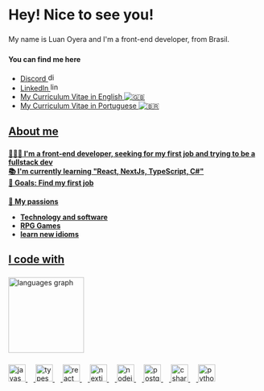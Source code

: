 <h1 align="left">Hey! Nice to see you!</h1>

###

<p align="left">My name is Luan Oyera and I'm a front-end developer, from Brasil.</p>

###

<h4 align="left">You can find me here</h4>
<ul>
  <li>
  <a href="https://discordapp.com/users/266630099472744449" target="_blank">
    Discord <img src="https://raw.githubusercontent.com/maurodesouza/profile-readme-generator/master/src/assets/icons/social/discord/default.svg" width="16" height="16" alt="discord logo"  />
  </li>
  <li>
  <a href="https://linkedin.com/in/oyera" target="_blank">
    LinkedIn <img src="https://raw.githubusercontent.com/maurodesouza/profile-readme-generator/master/src/assets/icons/social/linkedin/default.svg" width="16" height="16" alt="linkedin logo"  />
  </li>
  <li>
    
  <a href="https://docs.google.com/document/d/19SmRJ-vsaNziFNzLsKDwD8Ysaniyiw8EJw8qeOkd8Pg/edit?usp=sharing" target="_blank">
    My Curriculum Vitae in English 
    <img src="https://emoji.beeimg.com/🇬🇧/23" alt="🇬🇧"/>
  </li>
<li>
  <a href="https://docs.google.com/document/d/1MWgI3rSEYd4Vgnrba-S2SyUtBaQR_69Jv6PkAeSn40U/edit?usp=sharing" target="_blank">
    My Curriculum Vitae in Portuguese
    <img src="https://emoji.beeimg.com/🇧🇷/23" alt="🇧🇷"/>
  </li>
</ul>

###

<h2 align="left">About me</h2>

###

<h4 align="left">👨🏻‍💻 I'm a front-end developer, seeking for my first job and trying to be a fullstack dev
  <br>
  📚 I'm currently learning "React, NextJs, TypeScript, C#"
  <br>
  🎯 Goals: Find my first job
</h4>
<h4 align="left">🧡 My passions</p>
<ul>
  <li>Technology and software</li>
  <li>RPG Games</li>
  <li>learn new idioms</li>
</ul>

###

<h2 align="left">I code with</h2>

###

<div align="left">
  <img src="https://github-readme-stats.vercel.app/api/top-langs?username=oyera1&locale=en&hide_title=false&layout=compact&card_width=320&langs_count=4&theme=rose_pine&hide_border=false&order=2" height="150" alt="languages graph"  />
</div>

###

<div align="left">
  <img src="https://cdn.jsdelivr.net/gh/devicons/devicon/icons/javascript/javascript-original.svg" height="34" alt="javascript logo"  />
  <img width="12" />
  <img src="https://cdn.jsdelivr.net/gh/devicons/devicon/icons/typescript/typescript-original.svg" height="34" alt="typescript logo"  />
  <img width="12" />
  <img src="https://cdn.jsdelivr.net/gh/devicons/devicon/icons/react/react-original.svg" height="34" alt="react logo"  />
  <img width="12" />
  <img src="https://cdn.jsdelivr.net/gh/devicons/devicon/icons/nextjs/nextjs-original.svg" height="34" alt="nextjs logo"  />
  <img width="12" />
  <img src="https://cdn.jsdelivr.net/gh/devicons/devicon/icons/nodejs/nodejs-original.svg" height="34" alt="nodejs logo"  />
  <img width="12" />
  <img src="https://cdn.jsdelivr.net/gh/devicons/devicon/icons/postgresql/postgresql-original.svg" height="34" alt="postgresql logo"  />
  <img width="12" />
  <img src="https://cdn.jsdelivr.net/gh/devicons/devicon/icons/csharp/csharp-original.svg" height="34" alt="csharp logo"  />
  <img width="12" />
  <img src="https://cdn.jsdelivr.net/gh/devicons/devicon/icons/python/python-original.svg" height="34" alt="python logo"  />
</div>

###
